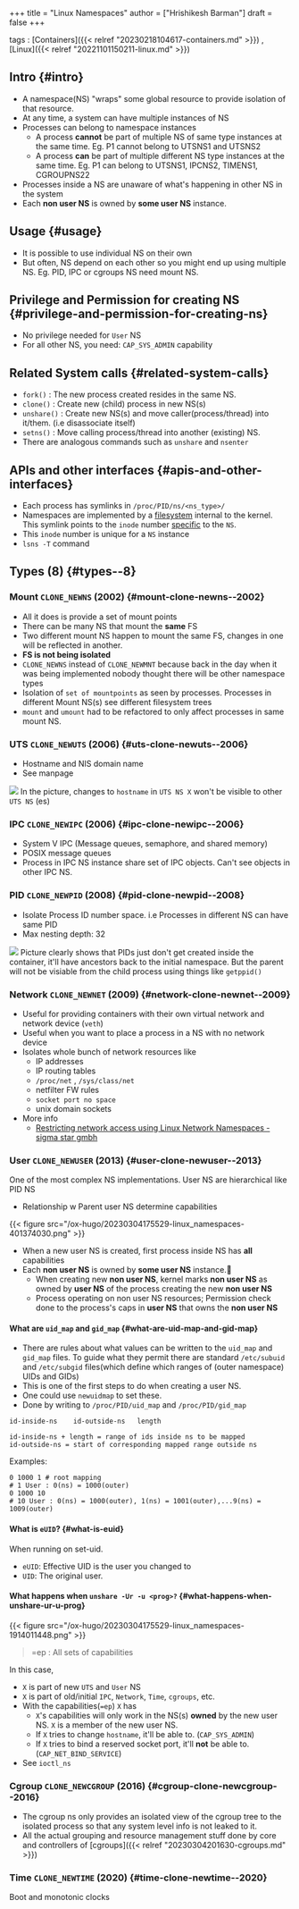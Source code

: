 +++
title = "Linux Namespaces"
author = ["Hrishikesh Barman"]
draft = false
+++

tags
: [Containers]({{< relref "20230218104617-containers.md" >}}) , [Linux]({{< relref "20221101150211-linux.md" >}})


## Intro {#intro}

-   A namespace(NS) "wraps" some global resource to provide isolation of that resource.
-   At any time, a system can have multiple instances of NS
-   Processes can belong to namespace instances
    -   A process **cannot** be part of multiple NS of same type instances at the same time. Eg. P1 cannot belong to UTSNS1 and UTSNS2
    -   A process **can** be part of multiple different NS type instances at the same time. Eg. P1 can belong to UTSNS1, IPCNS2, TIMENS1, CGROUPNS22
-   Processes inside a NS are unaware of what's happening in other NS in the system
-   Each **non user NS** is owned by **some user NS** instance.


## Usage {#usage}

-   It is possible to use individual NS on their own
-   But often, NS depend on each other so you might end up using multiple NS. Eg. PID, IPC or cgroups NS need mount NS.


## Privilege and Permission for creating NS {#privilege-and-permission-for-creating-ns}

-   No privilege needed for `User` NS
-   For all other NS, you need: `CAP_SYS_ADMIN` capability


## Related System calls {#related-system-calls}

-   `fork()` : The new process created resides in the same NS.
-   `clone()` : Create new (child) process in new NS(s)
-   `unshare()` : Create new NS(s) and move caller(process/thread) into it/them. (i.e disassociate itself)
-   `setns()` : Move calling process/thread into another (existing) NS.
-   There are analogous commands such as `unshare` and `nsenter`


## APIs and other interfaces {#apis-and-other-interfaces}

-   Each process has symlinks in `/proc/PID/ns/<ns_type>/`
-   Namespaces are implemented by a [filesystem](https://git.kernel.org/pub/scm/linux/kernel/git/torvalds/linux.git/tree/fs/nsfs.c) internal to the kernel. This symlink points to the `inode` number [specific](https://git.kernel.org/pub/scm/linux/kernel/git/torvalds/linux.git/tree/fs/nsfs.c) to the `NS`.
-   This `inode` number is unique for a `NS` instance
-   `lsns -T` command


## Types (8) {#types--8}


### Mount `CLONE_NEWNS` (2002) {#mount-clone-newns--2002}

-   All it does is provide a set of mount points
-   There can be many NS that mount the **same** FS
-   Two different mount NS happen to mount the same FS, changes in one will be reflected in another.
-   **FS is not being isolated**
-   `CLONE_NEWNS` instead of `CLONE_NEWMNT` because back in the day when it was being implemented nobody thought there will be other namespace types
-   Isolation of `set of mountpoints` as seen by processes. Processes in different Mount NS(s) see different filesystem trees
-   `mount` and `umount` had to be refactored to only affect processes in same mount NS.


### UTS `CLONE_NEWUTS` (2006) {#uts-clone-newuts--2006}

-   Hostname and NIS domain name
-   See manpage

![](/ox-hugo/CAPTURE-20230304175529-linux_namespaces-1552259156.png)
In the picture, changes to `hostname` in `UTS NS X` won't be visible to other `UTS NS` (es)


### IPC `CLONE_NEWIPC` (2006) {#ipc-clone-newipc--2006}

-   System V IPC (Message queues, semaphore, and shared memory)
-   POSIX message queues
-   Process in IPC NS instance share set of IPC objects. Can't see objects in other IPC NS.


### PID `CLONE_NEWPID` (2008) {#pid-clone-newpid--2008}

-   Isolate Process ID number space. i.e Processes in different NS can have same PID
-   Max nesting depth: 32

![](/ox-hugo/20230304175529-linux_namespaces-374814166.png)
Picture clearly shows that PIDs just don't get created inside the container, it'll have ancestors back to the initial namespace. But the parent will not be visiable from the child process using things like `getppid()`


### Network `CLONE_NEWNET` (2009) {#network-clone-newnet--2009}

-   Useful for providing containers with their own virtual network and network device (`veth`)
-   Useful when you want to place a process in a NS with no network device
-   Isolates whole bunch of network resources like
    -   IP addresses
    -   IP routing tables
    -   `/proc/net` , `/sys/class/net`
    -   netfilter FW rules
    -   `socket port no space`
    -   unix domain sockets
-   More info
    -   [Restricting network access using Linux Network Namespaces - sigma star gmbh](https://blog.sigma-star.at/post/2023/05/sandbox-netns/)


### User `CLONE_NEWUSER` (2013) {#user-clone-newuser--2013}

One of the most complex NS implementations. User NS are hierarchical like PID NS

-   Relationship w Parent user NS determine capabilities

{{< figure src="/ox-hugo/20230304175529-linux_namespaces-401374030.png" >}}

-   When a new user NS is created, first process inside NS has **all** capabilities
-   Each **non user NS** is owned by **some user NS** instance.🌟
    -   When creating new **non user NS**, kernel marks **non user NS** as owned by **user NS** of the process creating the new **non user NS**
    -   Process operating on non user NS resources; Permission check done to the process's caps in **user NS** that owns the **non user NS**


#### What are `uid_map` and `gid_map` {#what-are-uid-map-and-gid-map}

-   There are rules about what values can be written to the `uid_map` and `gid_map` files. To guide what they permit there are standard `/etc/subuid` and `/etc/subgid` files(which define which ranges of (outer namespace) UIDs and GIDs)
-   This is one of the first steps to do when creating a user NS.
-   One could use `newuidmap` to set these.
-   Done by writing to `/proc/PID/uid_map` and `/proc/PID/gid_map`

<!--listend-->

```text
id-inside-ns    id-outside-ns   length

id-inside-ns + length = range of ids inside ns to be mapped
id-outside-ns = start of corresponding mapped range outside ns
```

Examples:

```text
0 1000 1 # root mapping
# 1 User : 0(ns) = 1000(outer)
0 1000 10
# 10 User : 0(ns) = 1000(outer), 1(ns) = 1001(outer),...9(ns) = 1009(outer)
```


#### What is `eUID`? {#what-is-euid}

When running on set-uid.

-   `eUID`: Effective UID is the user you changed to
-   `UID`: The original user.


#### What happens when `unshare -Ur -u <prog>?` {#what-happens-when-unshare-ur-u-prog}

{{< figure src="/ox-hugo/20230304175529-linux_namespaces-1914011448.png" >}}

<div class="book-hint warning small-text">

> =ep : All sets of capabilities
</div>

In this case,

-   `X` is part of new `UTS` and `User` NS
-   `X` is part of old/initial `IPC`, `Network`, `Time`, `cgroups`, etc.
-   With the capabilities(`=ep`) `X` has
    -   `X`'s capabilities will only work in the NS(s) **owned** by the new user NS. `X` is a member of the new user NS.
    -   If `X` tries to change `hostname`, it'll be able to. (`CAP_SYS_ADMIN`)
    -   If `X` tries to bind a reserved socket port, it'll **not** be able to. (`CAP_NET_BIND_SERVICE`)
-   See `ioctl_ns`


### Cgroup `CLONE_NEWCGROUP` (2016) {#cgroup-clone-newcgroup--2016}

-   The cgroup ns only provides an isolated view of the cgroup tree to the isolated process so that any system level info is not leaked to it.
-   All the actual grouping and resource management stuff done by core and controllers of [cgroups]({{< relref "20230304201630-cgroups.md" >}})


### Time `CLONE_NEWTIME` (2020) {#time-clone-newtime--2020}

Boot and monotonic clocks
